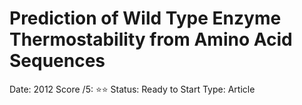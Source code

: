 # Prediction of Wild Type Enzyme Thermostability from Amino Acid Sequences

Date: 2012
Score /5: ⭐️⭐️
Status: Ready to Start
Type: Article
